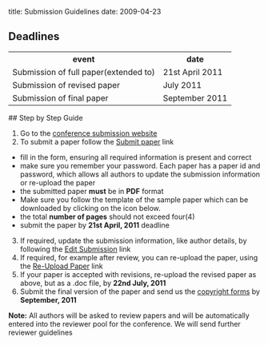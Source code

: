 title: Submission Guidelines
date: 2009-04-23 

## Deadlines

<table class="info" style="width:100%;">
<tr><th>event</th><th>date</th></tr>
<tr ><td>Submission of full paper(extended to)</td><td>21st April 2011</td></tr>  
<tr class="current"><td>Submission of revised paper</td><td>July 2011</td></tr>
<tr><td>Submission of final paper</td><td>September 2011</td></tr> 
</table>
<!--break-->
## Step by Step Guide

1. Go to the [conference submission website](http://conference.4m-association.org)
2. To submit a paper follow the [Submit paper](http://conference.4m-association.org/author/submit.php) link
  * fill in the form, ensuring all required information is present and correct
  * make sure you remember your password. Each paper has a paper id and password, which allows all authors to update the submission information or re-upload the paper
  * the submitted paper **must** be in **PDF** format
  * Make sure you follow the template of the sample paper which can be downloaded by clicking on the icon below. 
  * the total **number of pages** should not exceed four(4)
  * submit the paper by **21st April, 2011** deadline
3. If required, update the submission information, like author details, by following the [Edit Submission](http://conference.4m-association.org/author/edit.php) link
4. If required, for example after review, you can re-upload the paper, using the [Re-Upload Paper](http://conference.4m-association.org/author/upload.php?t=reup) link
5. If your paper is accepted with revisions, re-upload the revised paper as above, but as a .doc file, by **22nd July, 2011**
6. Submit the final version of the paper and send us the [copyright forms](/4m-association/conference/2011/License_Agreemen.html)  by **September, 2011**

**Note:** All authors will be asked to review papers and will be automatically entered into the reviewer pool for the conference. We will send further reviewer guidelines